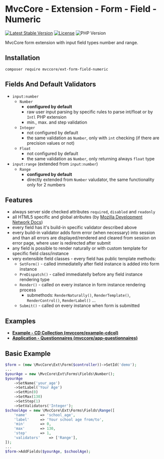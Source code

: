 # MvcCore - Extension - Form - Field - Numeric

[![Latest Stable Version](https://img.shields.io/badge/Stable-v5.1.8-brightgreen.svg?style=plastic)](https://github.com/mvccore/ext-form-field-numeric/releases)
[![License](https://img.shields.io/badge/License-BSD%203-brightgreen.svg?style=plastic)](https://mvccore.github.io/docs/mvccore/5.0.0/LICENSE.md)
![PHP Version](https://img.shields.io/badge/PHP->=5.4-brightgreen.svg?style=plastic)

MvcCore form extension with input field types number and range.

## Installation
```shell
composer require mvccore/ext-form-field-numeric
```

## Fields And Default Validators
- `input:number`
	- `Number`
		- **configured by default**
		- raw user input parsing by specific rules to parse int/float or by `Intl` PHP extension
		- min., max. and step validation
	- `Integer`
		- not configured by default
		- the same validation as `Number`, only with `int` checking (if there are precision values or not)
	- `Float`
		- not configured by default
		- the same validation as `Number`, only returning always `float` type
- `input:range` (extended from `input:number`)
	- `Range`
		- **configured by default**
		- directly extended from `Number` valudator, the same functionality only for 2 numbers

## Features
- always server side checked attributes `required`, `disabled` and `readonly`
- all HTML5 specific and global atributes (by [Mozilla Development Network Docs](https://developer.mozilla.org/en-US/docs/Web/HTML/Reference))
- every field has it's build-in specific validator described above
- every build-in validator adds form error (when necessary) into session
  and than all errors are displayed/rendered and cleared from session on error page, 
  where user is redirected after submit
- any field is possible to render naturally or with custom template for specific field class/instance
- very extensible field classes - every field has public template methods:
	- `SetForm()`		- called immediatelly after field instance is added into form instance
	- `PreDispatch()`	- called immediatelly before any field instance rendering type
	- `Render()`		- called on every instance in form instance rendering process
		- submethods: `RenderNaturally()`, `RenderTemplate()`, `RenderControl()`, `RenderLabel()` ...
	- `Submit()`		- called on every instance when form is submitted

## Examples
- [**Example - CD Collection (mvccore/example-cdcol)**](https://github.com/mvccore/example-cdcol)
- [**Application - Questionnaires (mvccore/app-questionnaires)**](https://github.com/mvccore/app-questionnaires)

## Basic Example

```php
$form = (new \MvcCore\Ext\Form($controller))->SetId('demo');
...
$yourAge = new \MvcCore\Ext\Forms\Fields\Number();
$yourAge
	->SetName('your_age')
	->SetLabel('Your Age')
	->SetMin(0)
	->SetMax(130)
	->SetStep(1)
	->SetValidators('Integer');
$schoolAge = new \MvcCore\Ext\Forms\Fields\Range([
	'name'		=> 'school_age',
	'label'		=> 'Your school age from/to',
	'min'		=> 0,
	'max'		=> 130,
	'step'		=> 1,
	'validators'	=> ['Range'],
]);
...
$form->AddFields($yourAge, $schoolAge);
```
